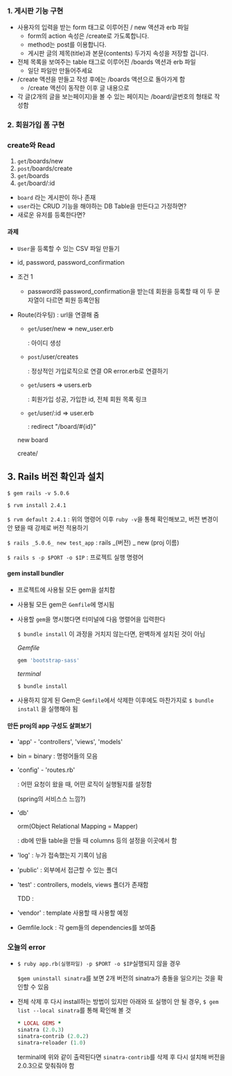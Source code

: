 ### 1. 게시판 기능 구현

- 사용자의 입력을 받는 form 태그로 이루어진 / new 액션과 erb 파일
  - form의 action 속성은 /create로 가도록합니다.
  - method는 post를 이용합니다.
  - 게시판 글의 제목(title)과 본문(contents) 두가지 속성을 저장할 겁니다.
- 전체 목록을 보여주는 table 태그로 이루어진 /boards 액션과  erb 파일
  - 일단 파일만 만들어주세요
- /create 액션을 만들고 작성 후에는 /boards 액션으로 돌아가게 함
  - /create  액션이 동작한 이후 글 내용으로
- 각 글(2개의 글을 보는페이지)을 볼 수 있는 페이지는 /board/글번호의 형태로 작성함



### 2. 회원가입 폼 구현

### create와 Read

1. `get`/boards/new
2. `post`/boards/create
3. `get`/boards
4. `get`/board/:id

- `board` 라는 게시판이 하나 존재
- `user`라는 CRUD 기능을 해야하는 DB Table을 만든다고 가정하면?
- 새로운 유저를 등록한다면?



#### 과제

- `User`을 등록할 수 있는 CSV 파일 만들기

- id, password, password_confirmation

- 조건 1

  - password와 password_confirmation을 받는데 회원을 등록할 때 이 두 문자열이 다르면 회원 등록안됨

- Route(라우팅) : url을 연결해 줌

  - `get`/user/new  => new_user.erb

    : 아이디 생성

  - `post`/user/creates

    : 정상적인 가입로직으로 연결 OR error.erb로 연결하기

  - `get`/users  => users.erb

    : 회원가입 성공, 가입한 id, 전체 회원 목록 링크

  - `get`/user/:id   => user.erb

    : redirect "/board/#{id}"

  new board

  create/





## 3. Rails 버전 확인과 설치 

`$ gem rails -v 5.0.6`

`$ rvm install 2.4.1`

`$ rvm default 2.4.1`	: 위의 명령어 이후 `ruby -v`을 통해  확인해보고, 버전 변경이 안 됐을 때 강제로 버전 적용하기



`$ rails _5.0.6_ new test_app` : rails _(버전) _  new (proj 이름)



`$ rails s -p $PORT -o $IP` : 프로젝트 실행 명령어



#### gem install bundler

- 프로젝트에 사용될 모든 gem을 설치함

- 사용될 모든 gem은 `Gemfile`에 명시됨

- 사용할 `gem`을 명시했다면 터미널에 다음 명렬어을 입력한다

  `$ bundle install` 이 과정을 거치지 않는다면, 완벽하게 설치된 것이 아님

  *Gemfile*	

  ```ruby
  gem 'bootstrap-sass'
  ```

  *terminal*

  `$ bundle install`

- 사용하지 않게 된 Gem은 `Gemfile`에서 삭제한 이후에도 마찬가지로 `$ bundle install` 을 실행해야 됨



#### 만든 proj의 app 구성도 살펴보기

- 'app' - 'controllers', 'views', 'models'

- bin = binary  : 명령어들의 모음

- 'config' - 'routes.rb' 

  : 어떤 요청이 왔을 때, 어떤 로직이 실행될지를 설정함 

  (spring의 서비스스 느낌?)

- 'db'

  orm(Object Relational Mapping = Mapper)

  : db에 만들 table을 만들 때 columns 등의 설정을 이곳에서 함

- 'log' : 누가 접속했는지 기록이 남음

- 'public' : 외부에서 접근할 수 있는 폴더

- 'test' : controllers, models, views 폴더가 존재함

  TDD : 

- 'vendor' : template 사용할 때 사용할 예정

- Gemfile.lock : 각 gem들의 dependencies를 보여줌





### 오늘의 error

- `$ ruby app.rb(실행파일) -p $PORT -o $IP`실행되지 않을 경우

  `$gem uninstall sinatra`를 보면 2개 버전의 sinatra가 충돌을 일으키는 것을 확인할 수 있음

- 전체 삭제 후 다시 install하는 방법이 있지만 아래와 또 실행이 안 될 경우, `$ gem list --local sinatra`를 통해 확인해 볼 것

  ```ruby
  * LOCAL GEMS *
  sinatra (2.0.3)
  sinatra-contrib (2.0.2)
  sinatra-reloader (1.0)
  ```

  

  terminal에 위와 같이 출력된다면 `sinatra-contrib`를 삭제 후 다시 설치해 버전을 2.0.3으로 맞춰줘야 함